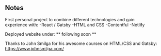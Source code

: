 ## Notes

First personal project to combine different technologies and gain experience with:
-React / Gatsby
-HTML and CSS
-Contentful
-Netlify

Deployed website under:
** following soon **

Thanks to John Smilga for his awesome courses on HTML/CSS and Gatsby:
https://www.johnsmilga.com/

```

```
